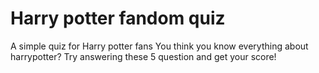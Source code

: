 # Harry potter fandom quiz
A simple quiz for Harry potter fans
You think you know everything about harrypotter?
Try answering these 5 question and get your score!

